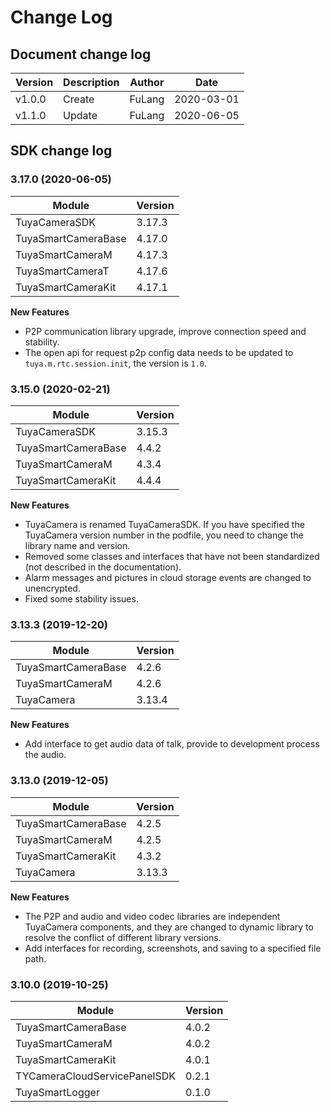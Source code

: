 # Change Log

## Document change log

| Version | Description | Author | Date       |
| ------- | ----------- | ------ | ---------- |
| v1.0.0  | Create      | FuLang | 2020-03-01 |
| v1.1.0  | Update      | FuLang | 2020-06-05 |



## SDK change log

### 3.17.0 (2020-06-05)

| Module              | Version |
| ------------------- | ------- |
| TuyaCameraSDK       | 3.17.3  |
| TuyaSmartCameraBase | 4.17.0  |
| TuyaSmartCameraM    | 4.17.3  |
| TuyaSmartCameraT    | 4.17.6  |
| TuyaSmartCameraKit  | 4.17.1  |

**New Features**

* P2P communication library upgrade, improve connection speed and stability.
* The open api for request p2p config data needs to be updated to `tuya.m.rtc.session.init`, the version is `1.0`.

### 3.15.0 (2020-02-21)

| Module              | Version |
| ------------------- | ------- |
| TuyaCameraSDK       | 3.15.3  |
| TuyaSmartCameraBase | 4.4.2   |
| TuyaSmartCameraM    | 4.3.4   |
| TuyaSmartCameraKit  | 4.4.4   |

**New Features**

* TuyaCamera is renamed TuyaCameraSDK. If you have specified the TuyaCamera version number in the podfile, you need to change the library name and version.
* Removed some classes and interfaces that have not been standardized (not described in the documentation).
* Alarm messages and pictures in cloud storage events are changed to unencrypted.
* Fixed some stability issues.

### 3.13.3 (2019-12-20)

| Module              | Version |
| ------------------- | ------- |
| TuyaSmartCameraBase | 4.2.6   |
| TuyaSmartCameraM    | 4.2.6   |
| TuyaCamera          | 3.13.4  |

**New Features**

* Add interface to get audio data of talk, provide to development process the audio.

### 3.13.0 (2019-12-05)

| Module              | Version |
| ------------------- | ------- |
| TuyaSmartCameraBase | 4.2.5   |
| TuyaSmartCameraM    | 4.2.5   |
| TuyaSmartCameraKit  | 4.3.2   |
| TuyaCamera          | 3.13.3  |

**New Features**

* The P2P and audio and video codec libraries are independent TuyaCamera components, and they are changed to dynamic library  to resolve the conflict of different library versions.
* Add interfaces for recording, screenshots, and saving to a specified file path.

### 3.10.0 (2019-10-25)

| Module                       | Version |
| ---------------------------- | ------- |
| TuyaSmartCameraBase          | 4.0.2   |
| TuyaSmartCameraM             | 4.0.2   |
| TuyaSmartCameraKit           | 4.0.1   |
| TYCameraCloudServicePanelSDK | 0.2.1   |
| TuyaSmartLogger              | 0.1.0   |

